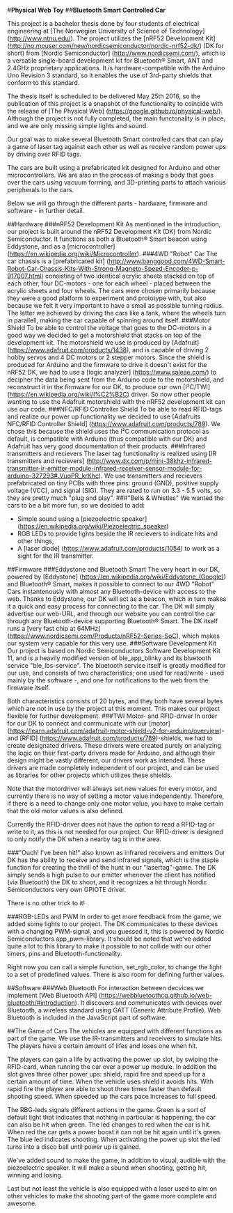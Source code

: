 #**Physical Web Toy**
##**Bluetooth Smart Controlled Car**

This project is a bachelor thesis done by four students of electrical engineering at [The Norwegian University of Science of Technology] (http://www.ntnu.edu/).
The project utilizes the [nRF52 Development Kit] (http://no.mouser.com/new/nordicsemiconductor/nordic-nrf52-dk/) (DK for short) from [Nordic Semiconductor] (http://www.nordicsemi.com/), which is a versatile single-board development kit for Bluetooth® Smart, ANT and 2.4GHz proprietary applications. It is hardware-compatible with the Arduino Uno Revision 3 standard, so it  enables the use of 3rd-party shields that conform to this standard.

The thesis itself is scheduled to be delivered May 25th 2016, so the publication of this project is a snapshot of the functionality to coincide with the release of [The Physical Web] (https://google.github.io/physical-web/). Although the project is not fully completed, the main functonality is in place, and we are only missing simple lights and sound.

Our goal was to make several Bluetooth Smart controlled cars that can play a game of laser tag against each other as well as receive random power ups by driving over RFID tags.

The cars are built using a prefabricated kit designed for Arduino and other microcontrollers. We are also in the process of making a body that goes over the cars using vacuum forming, and 3D-printing parts to attach various peripherals to the cars.

Below we will go through the different parts - hardware, firmware and software - in further detail.

##Hardware
###nRF52 Development Kit
As mentioned in the introduction, our project is built around the nRF52 Development Kit (DK) from Nordic Semiconductor. It functions as both a Bluetooth® Smart beacon using Eddystone, and as a [microcontroller] (https://en.wikipedia.org/wiki/Microcontroller).
###4WD "Robot" Car
The car chassis is a [prefabricated kit] (http://www.banggood.com/4WD-Smart-Robot-Car-Chassis-Kits-With-Strong-Magneto-Speed-Encoder-p-917007.html) consisting of two identical acrylic sheets stacked on top of each other, four DC-motors - one for each wheel - placed between the acrylic sheets and four wheels. The cars were chosen primarily because they were a good platform to experiment and prototype with, but also because we felt it very important to have a small as possible turning radius. The latter we achieved by driving the cars like a tank, where the wheels turn in parallell, making the car capable of spinning around itself.
###Motor Shield
To be able to control the voltage that goes to the DC-motors in a good way we decided to get a motorshield that stacks on top of the development kit. The motorshield we use is produced by [Adafruit] (https://www.adafruit.com/products/1438), and is capable of driving 2 hobby servos and 4 DC motors or 2 stepper motors. Since the shield is produced for Arduino and the firmware to drive it doesn't exist for the nRF52 DK, we had to use a [logic analyzer] (https://www.saleae.com/) to decipher the data being sent from the Arduino code to the motorshield, and reconstruct it in the firmware for our DK, to produce our own [I²C/TWI] (https://en.wikipedia.org/wiki/I%C2%B2C) driver. So now other people wanting to use the Adafruit motorshield with the nRF52 development kit can use our code.
###NFC/RFID Controller Shield
To be able to read RFID-tags and realize our power up functionality we decided to use [Adafruits NFC/RFID Controller Shield] (https://www.adafruit.com/products/789). We chose this because the shield uses the I²C communication protocol as default, is compatible with Arduino (thus compatible with our DK) and Adafruit has very good documentation of their products.
###Infrared transmitters and recievers
The laser tag functionality is realized using [IR transmitters and recievers] (http://www.dx.com/p/mini-38khz-infrared-transmitter-ir-emitter-module-infrared-receiver-sensor-module-for-arduino-327293#.VuqPR_krKhc). We use transmitters and recievers prefabricated on tiny PCBs with three pins: ground (GND), positive supply voltage (VCC), and signal (SIG). They are rated to run on 3.3 - 5.5 volts, so they are pretty much "plug and play".
###"Bells & Whistles"
We wanted the cars to be a bit more fun, so we decided to add:
- Simple sound using a [piezoelectric speaker] (https://en.wikipedia.org/wiki/Piezoelectric_speaker) 
- RGB LEDs to provide lights beside the IR recievers to indicate hits and other things, 
- A [laser diode] (https://www.adafruit.com/products/1054) to work as a sight for the IR transmitter.

##Firmware
###Eddystone and Bluetooth Smart
The very heart in our DK, powered by [Eddystone] (https://en.wikipedia.org/wiki/Eddystone_(Google)) and Bluetooth® Smart, makes it possible to connect to our 4WD "Robot" Cars instantenously with almost any Bluetooth-device with access to the web. Thanks to Eddystone, our DK will act as a beacon, which in turn makes it a quick and easy process for connecting to the car. The DK will simply advertise our web-URL, and through our website you can control the car through any Bluetooth-device supporting Bluetooth® Smart. The DK itself runs a [very fast chip at 64MHz] (https://www.nordicsemi.com/Products/nRF52-Series-SoC), which makes our system very capable for this very use.
###Software Development Kit
Our project is based on Nordic Semiconductors Software Development Kit 11, and is a heavily modified version of ble_app_blinky and its bluetooth service "ble_lbs-service". The bluetooth service itself is greatly modified for our use, and consists of two characteristics; one used for read/write - used mainly by the software -, and one for notifications to the web from the firmware itself. 

Both characteristics consists of 20 bytes, and they both have several bytes which are not in use by the project at this moment. This makes our project flexible for further development.
###TWI Motor- and RFID-driver
In order for our DK to connect and communicate with our [motor] (https://learn.adafruit.com/adafruit-motor-shield-v2-for-arduino/overview)- and [RFID] (https://www.adafruit.com/products/789)-shields, we had to create designated drivers. These drivers were created purely on analyzing the logic on their first-party drivers made for Arduino, and although their design might be vastly different, our drivers work as intended. These drivers are made completely independent of our project, and can be used as libraries for other projects which utilizes these shields.

Note that the motordriver will always set new values for every motor, and currently there is no way of setting a motor value independently. Therefore, if there is a need to change only one motor value, you have to make certain that the old motor values is also defined.

Currently the RFID-driver does not have the option to read a RFID-tag or write to it; as this is not needed for our project. Our RFID-driver is designed to only notify the DK when a nearby tag is in the area.

###"Ouch! I've been hit!" also known as infrared receivers and emitters
Our DK has the ability to receive and send infrared signals, which is the staple function for creating the thrill of the hunt in our "lasertag"-game. The DK simply sends a high pulse to our emitter whenever the client has notified (via Bluetooth) the DK to shoot, and it recognizes a hit through Nordic Semiconductors very own GPIOTE driver. 

There is no other trick to it!

###RGB-LEDs and PWM
In order to get more feedback from the game, we added some lights to our project. The DK communicates to these devices with a changing PWM-signal, and you guessed it, this is powered by Nordic Semiconductors app_pwm-library. It should be noted that we've added quite a lot to this library to make it possible to not collide with our other timers, pins and Bluetooth-functionality. 

Right now you can call a simple function, set_rgb_color, to change the light to a set of predefined values. There is also room for defining further values.

##Software
###Web Bluetooth
For interaction between decvices we implement [Web Bluetooth API] (https://webbluetoothcg.github.io/web-bluetooth/#introduction). It discovers and communicates with devices over Bluetooth, a wireless standard using GATT (Generic Attribute Profile). Web Bluetooth is included in the JavaScript part of software.

##The Game of Cars
The vehicles are equipped with different functions as part of the game. We use the IR-transmitters and receivers to simulate hits. The players have a certain amount of lifes and loses one when hit. 

The players can gain a life by activating the power up slot, by swiping the RFID-card, when running the car over a power up module. In addition the slot gives three other power ups: shield, rapid fire and speed up for a certain amount of time. When the vehicle uses shield it avoids hits. With rapid fire the player are able to shoot three times faster than default shooting speed. When speeded up the cars pace increases to full speed. 

The RBG-leds signals different actions in the game. Green is a sort of default light that indicates that nothing in particular is happening, the car can also be hit when green. The led changes to red when the car is hit. When red the car gets a power boost it can not be hit again until it's green. The blue led indicates shooting. When activating the power up slot the led turns into a disco ball until power up is gained.

We've added sound to make the game, in addition to visual, audible with the piezoelectric speaker. It will make a sound when shooting, getting hit, winning and losing. 

Last but not least the vehicle is also equipped with a laser used to aim on other vehicles to make the shooting part of the game more complete and awesome. 












